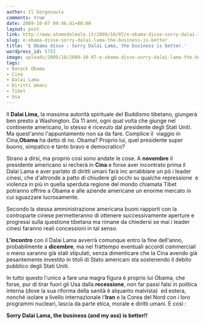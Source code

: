 ```yaml
---
author: Il Gorgonauta
comments: true
date: 2009-10-07 09:46:41+00:00
layout: post
link: http://www.atomodelmale.it/2009/10/07/e-obama-disse-sorry-dalai-lama-the-business-is-better/
slug: e-obama-disse-sorry-dalai-lama-the-business-is-better
title: 'E Obama disse : Sorry Dalai Lama, the business is better.'
wordpress_id: 5752
image: uploads/2009/10/2009-10-07-e-obama-disse-sorry-dalai-lama-the-business-is-better.jpg
tags:
- Barack Obama
- Cina
- Dalai Lama
- Diritti Umani
- Tibet
- Usa
---
```


Il **Dalai Lima,** la massima autorità spirituale del Buddismo tibetano, giungerà ben presto a Washington. Da 11 anni, ogni qual volta che giunge nel continente americano, lo stesso è ricevuto dal presidente degli Stati Uniti. Ma quest'anno l'appuntamento non sa da fare. Complice il  viaggio in Cina,**Obama** ha detto di no. Obama? Proprio lui, quel presidente super buono, simpatico e tanto bravo e democratico?

Strano a dirsi, ma proprio così sono andate le cose. A **novembre** il presidente americano si recherà in **Cina** e forse aver incontrato prima il Dalai Lama e aver parlato di diritti umani farà inc arrabbiare un pò i leader cinesi, che d'altronde a patto di chiudere gli occhi su qualche repressione  e violenza in più in quella sperduta regione del mondo chiamata Tibet potranno offrire a Obama e alle aziende americane un enorme mercato in cui sguazzare lucrosamente.

Secondo la stessa amministrazione americana buoni rapporti con la controparte cinese permetteranno di ottenere successivamente aperture e progressi sulla questione tibetana ma rimane da chiedersi se mai i leader cinesi faranno reali concessioni in tal senso.

**L'incontro** con il Dalai Lama avverrà comunque entro la fine dell'anno, probabilmente a **dicembre**, ma nel frattempo eventuali accordi commerciali o meno saranno già stati stipulati, senza dimenticare che la Cina avendo già pesantemente investito in titoli di Stato americani sta sostenendo il debito pubblico degli Stati Uniti.

In tutto questo l'unico a fare una magra figura è proprio lui Obama, che forse, pur di tirar fuori gli Usa dalla **recessione**, non far passi falsi in politica interna (dove la sua riforma della sanità è alquanto malvista)  ed estera, nonché isolare a livello internazionale l'**Iran** e la Corea del Nord con i loro programmi nucleari, lascia da parte etica, morale e diritti umani. E così :

**Sorry Dalai Lama, the business (and my ass) is better!!**
